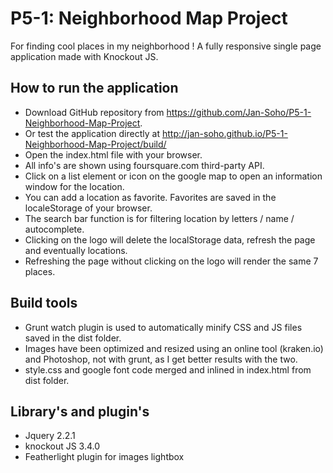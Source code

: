 P5-1: Neighborhood Map Project
==============================
For finding cool places in my neighborhood ! A fully responsive single page application made with Knockout JS.

How to run the application
------------------------------------
* Download GitHub repository from <https://github.com/Jan-Soho/P5-1-Neighborhood-Map-Project>.
* Or test the application directly at <http://jan-soho.github.io/P5-1-Neighborhood-Map-Project/build/>
* Open the index.html file with your browser.
* All info's are shown using foursquare.com third-party API.
* Click on a list element or icon on the google map to open an information window for the location.
* You can add a location as favorite. Favorites are saved in the localeStorage of your browser.
* The search bar function is for filtering location by letters / name / autocomplete.
* Clicking on the logo will delete the localStorage data, refresh the page and eventually locations.
* Refreshing the page without clicking on the logo will render the same 7 places.

Build tools
------------------------------------
* Grunt watch plugin is used to automatically minify CSS and JS files saved in the dist folder.
* Images have been optimized and resized using an online tool (kraken.io) and Photoshop, not with grunt, as I get better results with the two.
* style.css and google font code merged and inlined in index.html from dist folder.

Library's and plugin's
------------------------------------
* Jquery 2.2.1
* knockout JS 3.4.0
* Featherlight plugin for images lightbox
